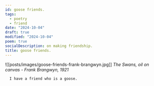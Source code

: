 ```yaml
---
id: goose friends.
tags:
  - poetry
  - friend
date: "2024-10-04"
draft: true
modified: "2024-10-04"
poem: true
socialDescription: on making friendship.
title: goose friends.
---
```

![[posts/images/goose-friends-frank-brangwyn.jpg]]
_The Swans, oil on canvas - Frank Brangwyn, 1921_

```poetry
  I have a friend who is a goose.
```
